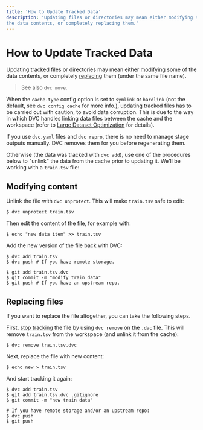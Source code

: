 ```yaml
---
title: 'How to Update Tracked Data'
description: 'Updating files or directories may mean either modifying some of
the data contents, or completely replacing them.'
---
```


# How to Update Tracked Data

Updating tracked files or directories may mean either
[modifying](#modifying-content) some of the data contents, or completely
[replacing](#replacing-files) them (under the same file name).

> See also `dvc move`.

When the `cache.type` config option is set to `symlink` or `hardlink` (not the
default, see `dvc config cache` for more info.), updating tracked files has to
be carried out with caution, to avoid data corruption. This is due to the way in
which DVC handles linking data files between the <abbr>cache</abbr> and the
<abbr>workspace</abbr> (refer to
[Large Dataset Optimization](/doc/user-guide/data-management/large-dataset-optimization)
for details).

If you use `dvc.yaml` files and `dvc repro`, there is no need to manage stage
<abbr>outputs</abbr> manually. DVC removes them for you before regenerating
them.

Otherwise (the data was tracked with `dvc add`), use one of the procedures below
to "unlink" the data from the cache prior to updating it. We'll be working with
a `train.tsv` file:

## Modifying content

Unlink the file with `dvc unprotect`. This will make `train.tsv` safe to edit:

```cli
$ dvc unprotect train.tsv
```

Then edit the content of the file, for example with:

```cli
$ echo "new data item" >> train.tsv
```

Add the new version of the file back with DVC:

```cli
$ dvc add train.tsv
$ dvc push # If you have remote storage.

$ git add train.tsv.dvc
$ git commit -m "modify train data"
$ git push # If you have an upstream repo.
```

## Replacing files

If you want to replace the file altogether, you can take the following steps.

First, [stop tracking](/doc/user-guide/how-to/stop-tracking-data) the file by
using `dvc remove` on the `.dvc` file. This will remove `train.tsv` from the
workspace (and unlink it from the <abbr>cache</abbr>):

```cli
$ dvc remove train.tsv.dvc
```

Next, replace the file with new content:

```cli
$ echo new > train.tsv
```

And start tracking it again:

```cli
$ dvc add train.tsv
$ git add train.tsv.dvc .gitignore
$ git commit -m "new train data"

# If you have remote storage and/or an upstream repo:
$ dvc push
$ git push
```
